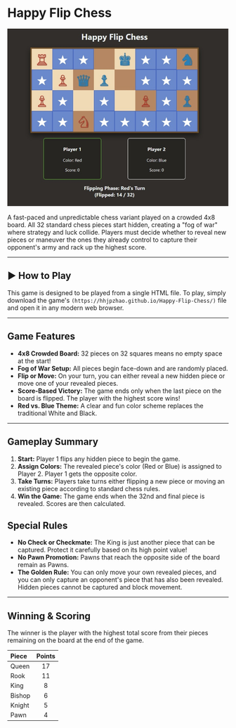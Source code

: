 # Happy Flip Chess

![Happy Flip Chess Board](https://github.com/HHJPZhao/Happy-Flip-Chess/blob/main/Happy-Flip-Chess%203.jpg)

A fast-paced and unpredictable chess variant played on a crowded 4x8 board. All 32 standard chess pieces start hidden, creating a "fog of war" where strategy and luck collide. Players must decide whether to reveal new pieces or maneuver the ones they already control to capture their opponent's army and rack up the highest score.

---

## ▶️ How to Play

This game is designed to be played from a single HTML file. To play, simply download the game's `(https://hhjpzhao.github.io/Happy-Flip-Chess/)` file and open it in any modern web browser.



---

## Game Features

* **4x8 Crowded Board:** 32 pieces on 32 squares means no empty space at the start!
* **Fog of War Setup:** All pieces begin face-down and are randomly placed.
* **Flip or Move:** On your turn, you can either reveal a new hidden piece or move one of your revealed pieces.
* **Score-Based Victory:** The game ends only when the last piece on the board is flipped. The player with the highest score wins!
* **Red vs. Blue Theme:** A clear and fun color scheme replaces the traditional White and Black.

---

## Gameplay Summary

1.  **Start:** Player 1 flips any hidden piece to begin the game.
2.  **Assign Colors:** The revealed piece's color (Red or Blue) is assigned to Player 2. Player 1 gets the opposite color.
3.  **Take Turns:** Players take turns either flipping a new piece or moving an existing piece according to standard chess rules.
4.  **Win the Game:** The game ends when the 32nd and final piece is revealed. Scores are then calculated.

## Special Rules

* **No Check or Checkmate:** The King is just another piece that can be captured. Protect it carefully based on its high point value!
* **No Pawn Promotion:** Pawns that reach the opposite side of the board remain as Pawns.
* **The Golden Rule:** You can only move your own revealed pieces, and you can only capture an opponent's piece that has also been revealed. Hidden pieces cannot be captured and block movement.

---

## Winning & Scoring

The winner is the player with the highest total score from their pieces remaining on the board at the end of the game.

| Piece | Points |
| :--- | :---: |
| Queen | 17 |
| Rook | 11 |
| King | 8 |
| Bishop | 6 |
| Knight | 5 |
| Pawn | 4 |
